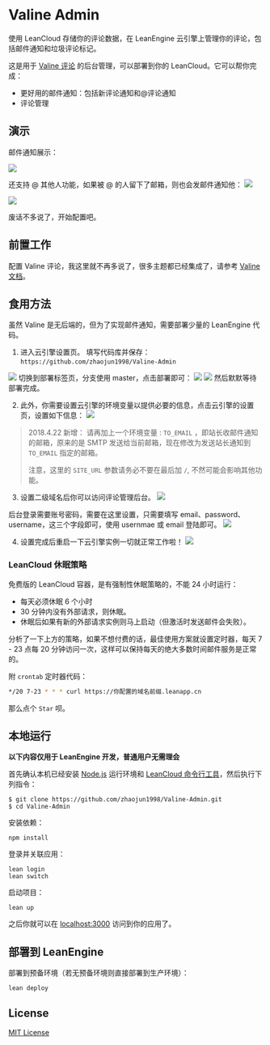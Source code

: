 # Valine Admin
使用 LeanCloud 存储你的评论数据，在 LeanEngine 云引擎上管理你的评论，包括邮件通知和垃圾评论标记。

这是用于 [Valine 评论](https://valine.js.org/) 的后台管理，可以部署到你的 LeanCloud。它可以帮你完成：

- 更好用的邮件通知：包括新评论通知和@评论通知
- 评论管理

## 演示

邮件通知展示：

![](https://cdn.jun6.net/201803191302_68.png)

还支持 @ 其他人功能，如果被 @ 的人留下了邮箱，则也会发邮件通知他：
![](https://cdn.jun6.net/201803191328_614.png)


![](https://cdn.jun6.net/201803191329_979.png)

废话不多说了，开始配置吧。



## 前置工作

配置 Valine 评论，我这里就不再多说了，很多主题都已经集成了，请参考 [Valine 文档](https://valine.js.org/quickstart/)。


## 食用方法
虽然 Valine 是无后端的，但为了实现邮件通知，需要部署少量的 LeanEngine 代码。

1. 进入云引擎设置页。
    填写代码库并保存：`https://github.com/zhaojun1998/Valine-Admin`  

![](https://cdn.jun6.net/201804211508_545.png)
切换到部署标签页，分支使用 master，点击部署即可：
![](https://cdn.jun6.net/201801112055_212.png)
![](https://cdn.jun6.net/201804211336_271.png)
然后默默等待部署完成。

2. 此外，你需要设置云引擎的环境变量以提供必要的信息，点击云引擎的设置页，设置如下信息：
![](https://cdn.jun6.net/201804211513_158.png)

> 2018.4.22 新增： 请再加上一个环境变量 : `TO_EMAIL` ，即站长收邮件通知的邮箱，原来的是 SMTP 发送给当前邮箱，现在修改为发送站长通知到 `TO_EMAIL` 指定的邮箱。
> 
> 注意，这里的 `SITE_URL` 参数请务必不要在最后加 `/`, 不然可能会影响其他功能。

3. 设置二级域名后你可以访问评论管理后台。
![](https://cdn.jun6.net/201801112118_120.png)

后台登录需要账号密码，需要在这里设置，只需要填写 email、password、username，这三个字段即可，使用 usernmae 或 email 登陆即可。
![](https://cdn.jun6.net/201801112133_467.png)

4. 设置完成后重启一下云引擎实例一切就正常工作啦！
![](https://cdn.jun6.net/201801112133_955.png)



### LeanCloud 休眠策略

免费版的 LeanCloud 容器，是有强制性休眠策略的，不能 24 小时运行：

* 每天必须休眠 6 个小时
* 30 分钟内没有外部请求，则休眠。
* 休眠后如果有新的外部请求实例则马上启动（但激活时发送邮件会失败）。

分析了一下上方的策略，如果不想付费的话，最佳使用方案就设置定时器，每天 7 - 23 点每 20 分钟访问一次，这样可以保持每天的绝大多数时间邮件服务是正常的。

附 `crontab` 定时器代码：

```bash
*/20 7-23 * * * curl https://你配置的域名前缀.leanapp.cn
```

那么点个 `Star` 呗。

## 本地运行

**以下内容仅用于 LeanEngine 开发，普通用户无需理会**

首先确认本机已经安装 [Node.js](http://nodejs.org/) 运行环境和 [LeanCloud 命令行工具](https://leancloud.cn/docs/leanengine_cli.html)，然后执行下列指令：

```
$ git clone https://github.com/zhaojun1998/Valine-Admin.git
$ cd Valine-Admin
```

安装依赖：

```
npm install
```

登录并关联应用：

```
lean login
lean switch
```

启动项目：

```
lean up
```

之后你就可以在 [localhost:3000](http://localhost:3000) 访问到你的应用了。

## 部署到 LeanEngine

部署到预备环境（若无预备环境则直接部署到生产环境）：
```
lean deploy
```

## License

[MIT License](https://github.com/panjunwen/LeanComment/blob/master/LICENSE)
